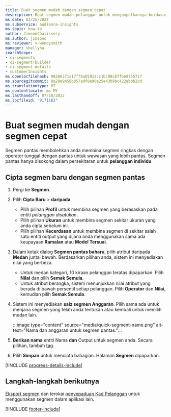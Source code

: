 ```yaml
---
title: Buat segmen mudah dengan segmen cepat
description: Buat segmen mudah pelanggan untuk mengumpulkannya berdasarkan pelbagai atribut.
ms.date: 03/25/2022
ms.subservice: audience-insights
ms.topic: how-to
author: JimsonChalissery
ms.author: jimsonc
ms.reviewer: v-wendysmith
manager: shellyha
searchScope:
- ci-segments
- ci-segment-builder
- ci-segment-details
- customerInsights
ms.openlocfilehash: 98260371a17ff8a05912cc1bc08c67fbe9755727
ms.sourcegitcommit: 8a28e9458b857adf8e90e25e43b9bc422ebbb2cd
ms.translationtype: MT
ms.contentlocale: ms-MY
ms.lasthandoff: 07/18/2022
ms.locfileid: "9171162"
---
```

# <a name="create-simple-segments-with-quick-segments"></a>Buat segmen mudah dengan segmen cepat

Segmen pantas membolehkan anda membina segmen ringkas dengan operator tunggal dengan pantas untuk wawasan yang lebih pantas. Segmen pantas hanya disokong dalam persekitaran untuk **pelanggan individu**.

## <a name="create-a-new-segment-with-quick-segments"></a>Cipta segmen baru dengan segmen pantas

1. Pergi ke **Segmen**.

1. Pilih **Cipta Baru** > **daripada**.
   - Pilih pilihan **Profil** untuk membina segmen yang berasaskan pada entiti *pelanggan disatukan*.
   - Pilih pilihan **Ukuran** untuk membina segmen sekitar ukuran yang anda cipta sebelum ini.
   - Pilih pilihan **Kecerdasan** untuk membina segmen di sekitar salah satu entiti output yang dijana anda menggunakan sama ada keupayaan **Ramalan** atau **Model Tersuai**.

1. Dalam kotak dialog **Segmen pantas baharu**, pilih atribut daripada **Medan** juntai bawah. Berdasarkan pilihan anda, sistem ini menyediakan nilai yang berbeza.
   - Untuk medan kategori, 10 kiraan pelanggan teratas dipaparkan. Pilih **Nilai** dan pilih **Semak Semula**.
   - Untuk atribut berangka, sistem menunjukkan nilai atribut yang berada di bawah persentil setiap pelanggan. Pilih **Operator** dan **Nilai**, kemudian pilih **Semak Semula**.

1. Sistem ini menyediakan **saiz segmen Anggaran**. Pilih sama ada untuk menjana segmen yang telah anda tentukan atau kembali untuk memilih medan lain.

   :::image type="content" source="media/quick-segment-name.png" alt-text="Nama dan anggaran untuk segmen pantas.":::

1. **Berikan nama** entiti Nama **dan** Output untuk segmen anda. Secara pilihan, tambah [tag](work-with-tags-columns.md#manage-tags).

1. Pilih **Simpan** untuk mencipta bahagian. Halaman **Segmen** dipaparkan.

[!INCLUDE [progress-details-include](includes/progress-details-pane.md)]

## <a name="next-steps"></a>Langkah-langkah berikutnya

[Eksport segmen](export-destinations.md) dan terokai [penyepaduan Kad Pelanggan](customer-card-add-in.md) untuk menggunakan segmen dalam aplikasi lain.

[!INCLUDE [footer-include](includes/footer-banner.md)]
